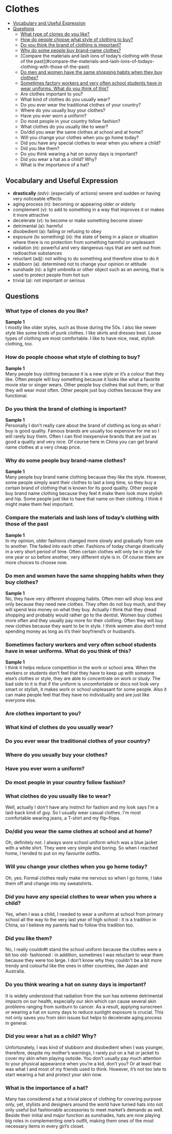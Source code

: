 # Clothes
* [Vocabulary and Useful Expression](#vocabulary-and-useful-expression)
* [Questions](#questions)
  * [What type of clones do you like?](#what-type-of-clones-do-you-like)
  * [How do people choose what style of clothing to buy?](#how-do-people-choose-what-style-of-clothing-to-buy)
  * [Do you think the brand of clothing is important?](#do-you-think-the-brand-of-clothing-is-important)
  * [Why do some people buy brand-name clothes?](#why-do-some-people-buy-brand-name-clothes)
  * [Compare the materials and lash ions of today’s clothing with those of the past](#compare-the-materials-and-lash-ions-of-todays-clothing-with-those of-the-past)
  * [Do men and women have the same shopping habits when they buy clothes?](#do-men-and-women-have-the-same-shopping-habits-when-they-buy-clothes)
  * [Sometimes factory workers and very often school students have in wear uniforms. What do you think of this?](#sometimes-factory-workers-and-very-often-school-students-have-in-wear-uniforms-what-do-you-think-of-this)
  * Are clothes important to you?
  * What kind of clothes do you usually wear?
  * Do you ever wear the traditional clothes of your country?
  * Where do you usually buy your clothes?
  * Have you ever worn a uniform?
  * Do most people in your country follow fashion?
  * What clothes do you usually like to wear?
  * Do/did you wear the same clothes at school and at home?
  * Will you change your clothes when you go home today?
  * Did you have any special clothes to wear when you where a child?
  * Did you like them?
  * Do you think wearing a hat on sunny days is important?
  * Did you wear a hat as a child? Why?
  * What is the importance of a hat?
## Vocabulary and Useful Expression
* **drastically** *(adv)*: (especially of actions) severe and sudden or having very noticeable effects
* aging process (n): becoming or appearing older or elderly
* complement (v): to add to something in a way that improves it or makes it more attractive
* decelerate (v): to become or make something become slower
* detrimental (a): harmful
* disobedient (a): failing or refusing to obey
* exposure (to something) (n): the state of being in a place or situation where there is no protection from something harmful or unpleasant
* radiation (n): powerful and very dangerous rays that are sent out from radioactive substances
* reluctant (adj): not willing to do something and therefore slow to do it
* stubborn (a): determined not to change your opinion or attitude
* sunshade (n): a light umbrella or other object such as an awning, that is used to protect people from hot sun
* trivial (a): not important or serious
## Questions
### What type of clones do you like?
**Sample 1**  
I mostly like older styles, such as those during the 50s. I also like newer style like some kinds of punk clothes. I like skirts and dresses best. Loose types of clothing are most comfortable. I like to have nice, neat, stylish clothing, too.
### How do people choose what style of clothing to buy?
**Sample 1**  
Many people buy clothing because it is a new style or it’s a colour that they like. Often people will buy something because it looks like what a favorite movie star or singer wears. Other people buy clothes that suit them, or that they will wear most often. Other people just buy clothes because they are functional.
### Do you think the brand of clothing is important?
**Sample 1**  
Personally I don’t really care about the brand of clothing as long as what I buy is good quality. Famous brands are usually too expensive for me so I will rarely buy them. Often I can find inexpensive brands that are just as good a quality and very nice. Of course here in China you can get brand name clothes at a very cheap price.
### Why do some people buy brand-name clothes?
**Sample 1**  
Many people buy brand name clothing because they like the style. However, some people simply want their clothes to last a long time, so they buy a certain brand of clothing that is known for its good quality. Other people buy brand name clothing because they feel it make them look more stylish and hip. Some people just like to have that name on their clothing. I think it might make them feel important.
### Compare the materials and lash ions of today’s clothing with those of the past 
**Sample 1**  
In my opinion, older fashions changed more slowly and gradually from one to another. The faded into each other. Fashions of today change drastically in a very short period of time. Often certain clothes will only be in style for one year or so before another, very different style is in. Of course there are more choices to choose now.
### Do men and women have the same shopping habits when they buy clothes?
**Sample 1**  
No, they have very different shopping habits. Often men will shop less and only because they need new clothes. They often do not buy much, and they will spend less money on what they buy. Actually I think that they dread shopping and probably would rather go to the dentist. Women buy clothes more often and they usually pay more for their clothing. Often they will buy new clothes because they want to be in style. I think women also don’t mind spending money as long as it’s their boyfriend’s or husband’s.
### Sometimes factory workers and very often school students have in wear uniforms. What do you think of this?
**Sample 1**  
I think it helps reduce competition in the work or school area. When the workers or students don’t feel that they have to keep up with someone else’s clothes or style, they are able to concentrate on work or study. The bad side to it is that if the uniform is uncomfortable or docs not look very smart or stylish, it makes work or school unpleasant for some people. Also it can make people feel that they have no individuality and are just like everyone else.
### Are clothes important to you?
### What kind of clothes do you usually wear?
### Do you ever wear the traditional clothes of your country?
### Where do you usually buy your clothes?
### Have you ever worn a uniform?
### Do most people in your country follow fashion?
### What clothes do you usually like to wear? 
Well, actually I don't have any instinct for fashion and my look says I'm a laid-back kind of guy. So I usually wear casual clothes. I'm most comfortable wearing jeans, a T-shirt and my flip-flops.
### Do/did you wear the same clothes at school and at home? 
Oh, definitely not. I always wore school uniform which was a blue jacket with a white shirt. They were very simple and boring. So when I reached home, I tended to put on my favourite outfits.
### Will you change your clothes when you go home today? 
Oh, yes. Formal clothes really make me nervous so when I go home, I take them off and change into my sweatshirts.
### Did you have any special clothes to wear when you where a child?
Yes, when I was a child, I needed to wear a uniform at school from primary school all the way to the very last year of high school : it is a tradition in China, so I believe my parents had to follow this tradition too.
### Did you like them?
No, I really couldn#t stand the school uniform because the clothes were a bit too old- fashioned : in addition, sometimes I was reluctant to wear them because they were too large. I don’t know why they couldn't be a bit more trendy and colourful like the ones in other countries, like Japan and Australia.
### Do you think wearing a hat on sunny days is important?
It is widely understood that radiation from the sun has extreme detrimental impacts on our health, especially our skin which can cause several skin problems ranging from sunburn to cancer. As a result, applying sunscreen or wearing a hat on sunny days to reduce sunlight exposure is crucial. This not only saves you from skin issues but helps to decelerate aging process in general.
### Did you wear a hat as a child? Why?
Unfortunately, I was kind of stubborn and disobedient when I was younger, therefore, despite my mother’s warnings, I rarely put on a hat or jacket to cover my skin when playing outside. You don’t usually pay much attention to your physical appearance when you’re a kid, don’t you? Or at least that was what I and most of my friends used to think. However, it’s not too late to start wearing a hat and protect your skin now.
### What is the importance of a hat?
Many has considered a hat a trivial piece of clothing for covering purpose only, yet, stylists and designers around the world have turned hats into not only useful but fashionable accessories to meet market’s demands as well. Beside their initial and major function as sunshades, hats are now playing big roles in complementing one’s outfit, making them ones of the most necessary items in every girl’s closet.
